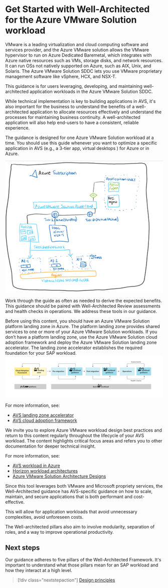 # Get Started with Well-Architected for the Azure VMware Solution workload


VMware is a leading virtualization and cloud computing software and services provider, and the Azure VMware solution allows the VMware hypervisor to run on Azure Dedicated Baremetal, which integrates with Azure native resources such as VMs, storage disks, and network resources. It can run OSs not natively supported on Azure, such as AIX, Unix, and Solaris. The Azure VMware Solution SDDC lets you use VMware proprietary management software like vSphere, HCX, and NSX-T. 


This guidance is for users leveraging, developing, and maintaining well-architected application workloads in the Azure VMware Solution SDDC. 


While technical implementation is key to building applications in AVS, it's also important for the business to understand the benefits of a well-architected application to allocate resources
effectively and understand the processes for maintaining business continuity. A well-architected application will also help end-users to have a consistent, reliable experience. 

The guidance is designed for one Azure VMware Solution workload at a time. You should use this guide whenever you want to optimize a specific application in AVS (e.g., a 3-tier app, virtual desktops ) for Azure or in Azure. 

![figure1](images/scribblings.png) 

Work through the guide as often as needed to derive the expected benefits. This guidance should be paired with Well-Architected Review assessments and health checks in operations. We address these tools in our guidance.

Before using this content, you should have an Azure VMware Solution platform landing zone in Azure. The platform landing zone provides shared services to one or more of your Azure VMware Solution workloads. If you don’t have a platform landing zone, use the Azure VMware Solution cloud adoption framework and deploy the Azure VMware Solution landing zone accelerator. The landing zone accelerator establishes the required foundation for your SAP workload.
![figure2](images/scribblings2.png) 

For more information, see:

- [AVS landing zone accelerator](https://learn.microsoft.com/en-us/azure/cloud-adoption-framework/scenarios/azure-vmware/enterprise-scale-landing-zone) 
- [AVS cloud adoption framework](https://learn.microsoft.com/en-us/azure/cloud-adoption-framework/scenarios/azure-vmware/ready)

We invite you to explore Azure VMware workload design best practices and return to this content regularly throughout the lifecycle of your AVS workload. The content highlights critical focus areas and refers you to other documentation for deeper technical insight.

For more information, see:


- [AVS workload in Azure](https://learn.microsoft.com/en-us/azure/azure-vmware/introduction)
- [Horizon workload architectures](https://learn.microsoft.com/en-us/azure/azure-vmware/azure-vmware-solution-horizon)
- [Azure VMware Solution Architecture Designs](https://vmc.techzone.vmware.com/avs-architecture)

Since this tool leverages both VMware and Microsoft propriety services, the Well-Architected guidance has AVS-specific guidance on how to scale, maintain, and secure applications 
that is both performant and cost-effective. 

This will allow for application workloads that avoid unnecessary complexities, avoid unforeseen costs. 

The Well-architected pillars also aim to involve modularity, separation of roles, and a way to improve operational productivity. 

## Next steps

Our guidance adheres to five pillars of the Well-Architected Framework. It's important to understand what those pillars mean for an SAP workload and how they interact at a high level.

> [!div class="nextstepaction"]
> [Design principles](/design-areas/readme.md)

